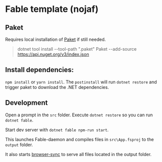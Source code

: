 # Fable template (nojaf)

## Paket

Requires local installation of [Paket](https://www.nuget.org/packages/Paket/) if still needed.
> dotnet tool install  --tool-path \".paket\" Paket --add-source https://api.nuget.org/v3/index.json

## Install dependencies:

`npm install` or `yarn install`. The `postinstall` will run `dotnet restore` and trigger paket to download the .NET dependencies.

## Development

Open a prompt in the `src` folder.
Execute `dotnet restore` so you can run `dotnet fable`.

Start dev server with `dotnet fable npm-run start`. 

This launches Fable-daemon and compiles files in `src\App.fsproj` to the `output` folder.

It also starts [browser-sync](https://browsersync.io/) to serve all files located in the output folder.